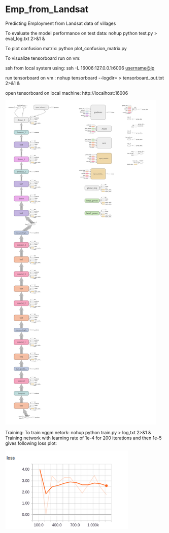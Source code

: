 # Emp_from_Landsat
Predicting Employment from Landsat data of villages


To evaluate the model performance on test data:
nohup python test.py > eval_log.txt 2>&1 &

To plot confusion matrix:
python plot_confusion_matrix.py

To visualize tensorboard run on vm:

ssh from local system using:
ssh -L 16006:127.0.0.1:6006 <username@ip>

run tensorboard on vm :
nohup tensorboard --logdir= <directory of saved model>       > tensorboard_out.txt 2>&1 &

open tensorboard on local machine:
http://localhost:16006

![Inception-v3 Architecture](Results/graph.png)


Training:
To train vggm netork:
nohup python train.py > log,txt 2>&1 &
Training network with learning rate of 1e-4 for 200 iterations and then 1e-5 gives following loss plot:

![Train_loss](Results/train_loss.png)




